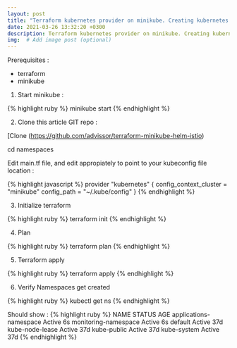 ```yaml
---
layout: post
title: "Terraform kubernetes provider on minikube. Creating kubernetes namespaes"
date: 2021-03-26 13:32:20 +0300
description: Terraform kubernetes provider on minikube. Creating kubernetes namespaes
img:  # Add image post (optional)
---
```

Prerequisites : 

- terraform 
- minikube


1) Start minikube : 

{% highlight ruby %}
minikube start
{% endhighlight %}

2) Clone this article GIT repo : 

[Clone (https://github.com/advissor/terraform-minikube-helm-istio)

cd namespaces

Edit main.tf file, and edit appropiately to point to your kubeconfig file location :

{% highlight javascript %}
provider "kubernetes" {
  config_context_cluster   = "minikube"
  config_path = "~/.kube/config"
}
{% endhighlight %}


3) Initialize terraform 

{% highlight ruby %}
terraform init
{% endhighlight %}


4) Plan 

{% highlight ruby %}
terraform plan
{% endhighlight %}

5) Terraform apply 

{% highlight ruby %}
terraform apply
{% endhighlight %}


6) Verify Namespaces get created 

{% highlight ruby %}
kubectl get ns
{% endhighlight %}


Should show : 
{% highlight ruby %}
NAME                     STATUS   AGE
applications-namespace   Active   6s
monitoring-namespace     Active   6s
default                  Active   37d
kube-node-lease          Active   37d
kube-public              Active   37d
kube-system              Active   37d
{% endhighlight %}
